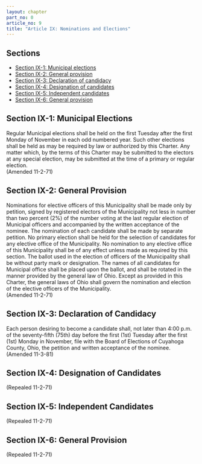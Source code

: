 ```yaml
---
layout: chapter
part_no: 0
article_no: 9
title: "Article IX: Nominations and Elections"
---
```


## Sections

* [Section IX-1: Municipal elections](#section-ix-1-municipal-elections)
* [Section IX-2: General provision](#section-ix-2-general-provision)
* [Section IX-3: Declaration of candidacy](#section-ix-3-declaration-of-candidacy)
* [Section IX-4: Designation of candidates](#section-ix-4-designation-of-candidates)
* [Section IX-5: Independent candidates](#section-ix-5-independent-candidates)
* [Section IX-6: General provision](#section-ix-6-general-provision)

## Section IX-1: Municipal Elections

Regular Municipal elections shall be held on the first Tuesday after the first
Monday of November in each odd numbered year. Such other elections shall be held
as may be required by law or authorized by this Charter. Any matter which, by
the terms of this Charter may be submitted to the electors at any special
election, may be submitted at the time of a primary or regular election.\
(Amended 11-2-71)

## Section IX-2: General Provision

Nominations for elective officers of this Municipality shall be made only by
petition, signed by registered electors of the Municipality not less in number
than two percent (2%) of the number voting at the last regular election of
Municipal officers and accompanied by the written acceptance of the nominee. The
nomination of each candidate shall be made by separate petition. No primary
election shall be held for the selection of candidates for any elective office
of the Municipality. No nomination to any elective office of this Municipality
shall be of any effect unless made as required by this section. The ballot used
in the election of officers of the Municipality shall be without party mark or
designation. The names of all candidates for Municipal office shall be placed
upon the ballot, and shall be rotated in the manner provided by the general law
of Ohio. Except as provided in this Charter, the general laws of Ohio shall
govern the nomination and election of the elective officers of the
Municipality.\
(Amended 11-2-71)

## Section IX-3: Declaration of Candidacy

Each person desiring to become a candidate shall, not later than 4:00 p.m. of
the seventy-fifth (75th) day before the first (1st) Tuesday after the first
(1st) Monday in November, file with the Board of Elections of Cuyahoga County,
Ohio, the petition and written acceptance of the nominee.\
(Amended 11-3-81)

## Section IX-4: Designation of Candidates

(Repealed 11-2-71)

## Section IX-5: Independent Candidates

(Repealed 11-2-71)

## Section IX-6: General Provision

(Repealed 11-2-71)
